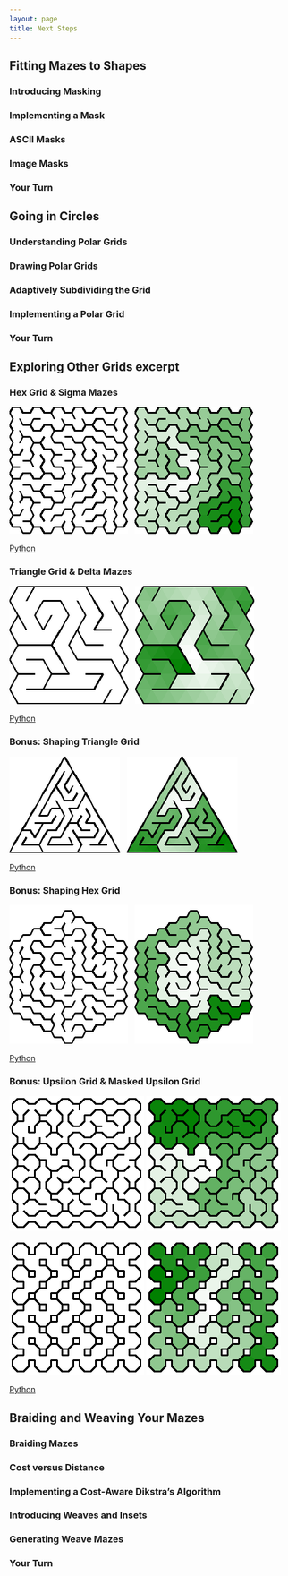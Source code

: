 ```yaml
---
layout: page
title: Next Steps
---
```


## Fitting Mazes to Shapes
### Introducing Masking
### Implementing a Mask
### ASCII Masks
### Image Masks
### Your Turn

## Going in Circles
### Understanding Polar Grids
### Drawing Polar Grids
### Adaptively Subdividing the Grid
### Implementing a Polar Grid
### Your Turn

## Exploring Other Grids excerpt

### Hex Grid & Sigma Mazes

![Simga Maze with Recursive Backtracker](images/hex.png)
&nbsp;
![Simga Maze with Recursive Backtracker Colored](images/hex_colored.png)

[Python](https://github.com/ocirne/mazes/tree/main/mazes-for-programmers/python/src/mazes/hex_grid.py)

### Triangle Grid & Delta Mazes

![Delta Maze with Recursive Backtracker](images/triangle.png)
&nbsp;
![Delta Maze with Recursive Backtracker Colored](images/triangle_colored.png)

[Python](https://github.com/ocirne/mazes/tree/main/mazes-for-programmers/python/src/mazes/triangle.py)

### Bonus: Shaping Triangle Grid

![Shaped Delta Maze with Recursive Backtracker](images/shaped_triangle.png)
&nbsp;
![Shaped Delta Maze with Recursive Backtracker Colored](images/shaped_triangle_colored.png)

[Python](https://github.com/ocirne/mazes/tree/main/mazes-for-programmers/python/src/mazes/triangle.py)

### Bonus: Shaping Hex Grid

![Shaped Sigma Maze with Recursive Backtracker](images/shaped_hex.png)
&nbsp;
![Shaped Sigma Maze with Recursive Backtracker Colored](images/shaped_hex_colored.png)

[Python](https://github.com/ocirne/mazes/tree/main/mazes-for-programmers/python/src/mazes/hex_grid.py)

### Bonus: Upsilon Grid & Masked Upsilon Grid

![Upsilon Grid with Recursive Backtracker](images/upsilon.png)
![Upsilon Grid with Recursive Backtracker Colored](images/upsilon_colored.png)

![Masked Upsilon Grid with Recursive Backtracker](images/masked_upsilon.png)
![Masked Upsilon Grid with Recursive Backtracker Colored](images/masked_upsilon_colored.png)

[Python](https://github.com/ocirne/mazes/tree/main/mazes-for-programmers/python/src/mazes/upsilon_grid.py)

## Braiding and Weaving Your Mazes
### Braiding Mazes
### Cost versus Distance
### Implementing a Cost-Aware Dikstra’s Algorithm
### Introducing Weaves and Insets
### Generating Weave Mazes
### Your Turn